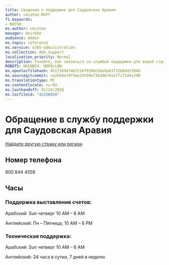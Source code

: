 ```yaml
---
title: Сведения о поддержке для Саудовская Аравия
author: cmcatee-MSFT
f1.keywords:
- NOCSH
ms.author: cmcatee
manager: mnirkhe
audience: Admin
ms.topic: reference
ms.service: o365-administration
ms.collection: Adm_Support
localization_priority: Normal
description: Узнайте, как связаться со службой поддержки для вашей страны или региона.
ROBOTS: NOINDEX, NOFOLLOW
ms.openlocfilehash: 451f3694746721bf5590cbbe8ab3f32b84d25946
ms.sourcegitcommit: ca2b58ef8f5be24f09e73620b74a1ffcf2d4c290
ms.translationtype: MT
ms.contentlocale: ru-RU
ms.lasthandoff: 02/24/2020
ms.locfileid: "42256039"
---
```

# <a name="contact-support-for-saudi-arabia"></a>Обращение в службу поддержки для Саудовская Аравия

[Найдите другую страну или регион](../contact-support-for-business-products.md).

## <a name="phone-number"></a>Номер телефона
800 844 4558

## <a name="hours"></a>Часы
### <a name="billing-support"></a>Поддержка выставления счетов:

Арабский: Sun четверг 10 AM – 6 AM

Английский: Пн – Пятница, 10 AM – 6 PM

### <a name="technical-support"></a>Техническая поддержка:

Арабский: Sun четверг 10 AM – 6 AM

Английский: 24 часа в сутки, 7 дней в неделю